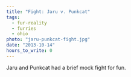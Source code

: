 ```yaml
---
title: "Fight: Jaru v. Punkcat"
tags:
  - fur-reality
  - furries
  - ohio
photo: "jaru-punkcat-fight.jpg"
date: "2013-10-14"
hours_to_write: 0
---
```


Jaru and Punkcat had a brief mock fight for fun.

